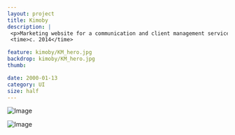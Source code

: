 ```yaml
---
layout: project
title: Kimoby
description: |
 <p>Marketing website for a communication and client management service tailored to auto mechanics and dealers.</p>
 <time>c. 2014</time>

feature: kimoby/KM_hero.jpg
backdrop: kimoby/KM_hero.jpg
thumb:

date: 2000-01-13
category: UI
size: half
---
```


![Image]({{site.project_img_path}}kimoby/homepage.jpg)

![Image]({{site.project_img_path}}kimoby/KM_site.jpg)
